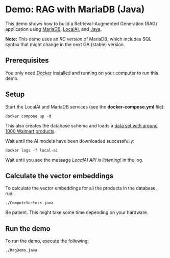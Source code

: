# Demo: RAG with MariaDB (Java)

This demo shows how to build a Retrieval-Augmented Generation (RAG) application
using [MariaDB](https://mariadb.com/), [LocalAI](https://localai.io/), and [Java](https://en.wikipedia.org/wiki/Java_(programming_language)).

**Note:** This demo uses an _RC version_ of MariaDB, which includes SQL syntax that might change in the next GA (stable) version.

## Prerequisites

You only need [Docker](https://www.docker.com/) installed and running on your computer to run this demo.

## Setup

Start the LocalAI and MariaDB services (see the **docker-compose.yml** file):

```shell
docker compose up -d
```

This also creates the database schema and loads a [data set with around 1000 Walmart products](https://github.com/luminati-io/Walmart-dataset-samples/blob/main/walmart-products.csv).

Wait until the AI models have been downloaded successfully:

```shell
docker logs -f local-ai
```

Wait until you see the message _LocalAI API is listening!_ in the log.

## Calculate the vector embeddings

To calculate the vector embeddings for all the products in the database, run:

```shell
./ComputeVectors.java
```

Be patient. This might take some time depending on your hardware.

## Run the demo

To run the demo, execute the following:

```shell
./RagDemo.java
```
